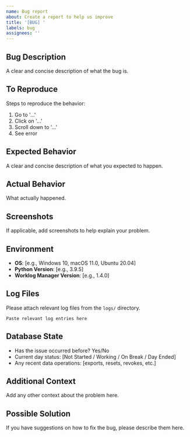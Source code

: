 ```yaml
---
name: Bug report
about: Create a report to help us improve
title: '[BUG] '
labels: bug
assignees: ''
---
```


## Bug Description
A clear and concise description of what the bug is.

## To Reproduce
Steps to reproduce the behavior:
1. Go to '...'
2. Click on '...'
3. Scroll down to '...'
4. See error

## Expected Behavior
A clear and concise description of what you expected to happen.

## Actual Behavior
What actually happened.

## Screenshots
If applicable, add screenshots to help explain your problem.

## Environment
- **OS**: [e.g., Windows 10, macOS 11.0, Ubuntu 20.04]
- **Python Version**: [e.g., 3.9.5]
- **Worklog Manager Version**: [e.g., 1.4.0]

## Log Files
Please attach relevant log files from the `logs/` directory.

```
Paste relevant log entries here
```

## Database State
- Has the issue occurred before? Yes/No
- Current day status: [Not Started / Working / On Break / Day Ended]
- Any recent data operations: [exports, resets, revokes, etc.]

## Additional Context
Add any other context about the problem here.

## Possible Solution
If you have suggestions on how to fix the bug, please describe them here.
